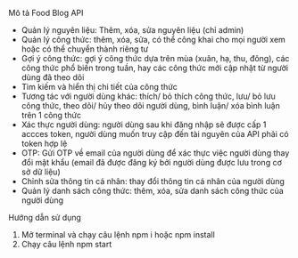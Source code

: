 Mô tả Food Blog API
- Quản lý nguyên liệu: Thêm, xóa, sửa nguyên liệu (chỉ admin)
- Quản lý công thức: thêm, xóa, sửa, có thể công khai cho mọi người xem hoặc có thể chuyển thành riêng tư
- Gợi ý công thức: gợi ý công thức dựa trên mùa (xuân, hạ, thu, đông), các công thức phổ biến trong tuần, hay các công thức mới cập nhật từ người dùng đã theo dõi
- Tìm kiếm và hiển thị chi tiết của công thức
- Tương tác với người dùng khác: thích/ bỏ thích công thức, lưu/ bỏ lưu công thức, theo dõi/ hủy theo dõi người dùng, bình luận/ xóa bình luận trên 1 công thức
- Xác thực người dùng: người dùng sau khi đăng nhập sẽ được cấp 1 accces token, người dùng muốn truy cập đến tài nguyên của API phải có token hợp lệ
- OTP: Gửi OTP về email của người dùng để xác thực việc người dùng thay đổi mật khẩu (email đã được đăng ký bởi người dùng được lưu trong cơ sở dữ liệu)
- Chỉnh sửa thông tin cá nhân: thay đổi thông tin cá nhân của người dùng
- Quản lý danh sách công thức: thêm, xóa, sửa danh sách công thức của người dùng

Hướng dẫn sử dụng 
1. Mở terminal và chạy câu lệnh npm i hoặc npm install
2. Chạy câu lệnh npm start

